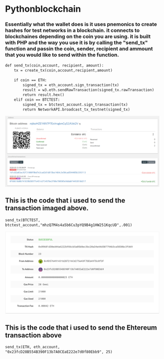 # Pythonblockchain

### Essentially what the wallet does is it uses pnemonics to create hashes for test networks in a blockchain. it connects to blockchaines depending on the coin you are using. it is built with PHP and the way you use it is by calling the "send_tx" function and passin the coin, sender, recipient and ammount that you would like to send within the function.

```{r}
def send_tx(coin,account, recipient, amount):
    tx = create_tx(coin,account,recipient,amount)
    
    if coin == ETH:
        signed_tx = eth_account.sign_transaction(tx)
        result = w3.eth.sendRawTransaction(signed_tx.rawTransaction)
        return result.hex()
    elif coin == BTCTEST:
        signed_tx = btctest_account.sign_transaction(tx)
        return NetworkAPI.broadcast_tx_testnet(signed_tx)
```

![bitcointest](bitcointesttransaction.png)
## This is the code that i used to send the transaction imaged above. 
```{r}
send_tx(BTCTEST, btctest_account,"mhzQ7M4s4a5b6Cu3pYQ9B4g1HW251KqcUD",.001)
```

![ethtest](ethtransaction.png)
## This is the code that i used to send the Ehtereum transaction above

```{r}
send_tx(ETH, eth_account, "0x23fcD28B554B390F13b7A0CEaE222e7d0f80Ebb9", 25)
```



